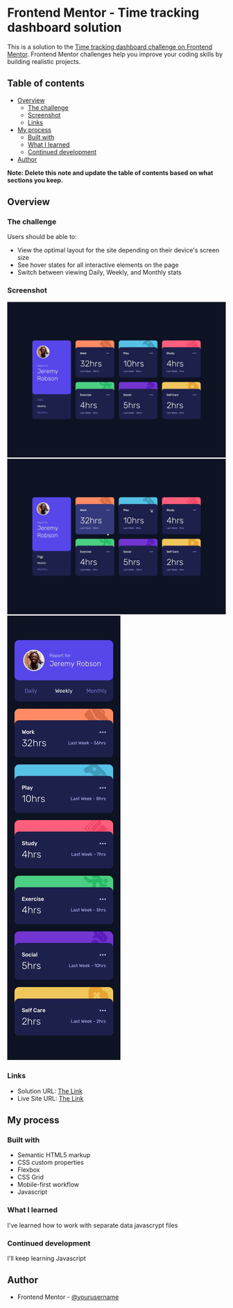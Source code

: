 # Frontend Mentor - Time tracking dashboard solution

This is a solution to the [Time tracking dashboard challenge on Frontend Mentor](https://www.frontendmentor.io/challenges/time-tracking-dashboard-UIQ7167Jw). Frontend Mentor challenges help you improve your coding skills by building realistic projects. 

## Table of contents

- [Overview](#overview)
  - [The challenge](#the-challenge)
  - [Screenshot](#screenshot)
  - [Links](#links)
- [My process](#my-process)
  - [Built with](#built-with)
  - [What I learned](#what-i-learned)
  - [Continued development](#continued-development)
- [Author](#author)

**Note: Delete this note and update the table of contents based on what sections you keep.**

## Overview

### The challenge

Users should be able to:

- View the optimal layout for the site depending on their device's screen size
- See hover states for all interactive elements on the page
- Switch between viewing Daily, Weekly, and Monthly stats

### Screenshot

![](./design/desktop-design.jpg)
![](./design/active-states.jpg)
![](./design/mobile-design.jpg)

### Links

- Solution URL: [The Link](https://github.com/CasperTheChild/TimeTrackingDashBoard)
- Live Site URL: [The Link]([https://your-live-site-url.com](https://casperthechild.github.io/TimeTrackingDashBoard/))

## My process

### Built with

- Semantic HTML5 markup
- CSS custom properties
- Flexbox
- CSS Grid
- Mobile-first workflow
- Javascript

### What I learned

I've learned how to work with separate data javascrypt files

### Continued development

I'll keep learning Javascript

## Author

- Frontend Mentor - [@yourusername](https://www.frontendmentor.io/profile/CasperTheChild)

